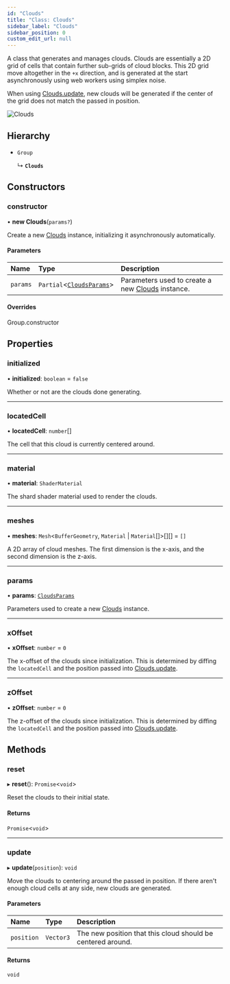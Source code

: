 ```yaml
---
id: "Clouds"
title: "Class: Clouds"
sidebar_label: "Clouds"
sidebar_position: 0
custom_edit_url: null
---
```


A class that generates and manages clouds. Clouds are essentially a 2D grid of cells that contain further sub-grids of
cloud blocks. This 2D grid move altogether in the `+x` direction, and is generated at the start asynchronously using
web workers using simplex noise.

When using [Clouds.update](Clouds.md#update-384), new clouds will be generated if the center of the grid
does not match the passed in position.

![Clouds](/img/clouds.png)

## Hierarchy

- `Group`

  ↳ **`Clouds`**

## Constructors

### constructor

• **new Clouds**(`params?`)

Create a new [Clouds](Clouds.md) instance, initializing it asynchronously automatically.

#### Parameters

| Name | Type | Description |
| :------ | :------ | :------ |
| `params` | `Partial`<[`CloudsParams`](../modules.md#cloudsparams-384)\> | Parameters used to create a new [Clouds](Clouds.md) instance. |

#### Overrides

Group.constructor

## Properties

### initialized

• **initialized**: `boolean` = `false`

Whether or not are the clouds done generating.

___

### locatedCell

• **locatedCell**: `number`[]

The cell that this cloud is currently centered around.

___

### material

• **material**: `ShaderMaterial`

The shard shader material used to render the clouds.

___

### meshes

• **meshes**: `Mesh`<`BufferGeometry`, `Material` \| `Material`[]\>[][] = `[]`

A 2D array of cloud meshes. The first dimension is the x-axis, and the second dimension is the z-axis.

___

### params

• **params**: [`CloudsParams`](../modules.md#cloudsparams-384)

Parameters used to create a new [Clouds](Clouds.md) instance.

___

### xOffset

• **xOffset**: `number` = `0`

The x-offset of the clouds since initialization. This is determined by diffing the `locatedCell` and the
position passed into [Clouds.update](Clouds.md#update-384).

___

### zOffset

• **zOffset**: `number` = `0`

The z-offset of the clouds since initialization. This is determined by diffing the `locatedCell` and the
position passed into [Clouds.update](Clouds.md#update-384).

## Methods

### reset

▸ **reset**(): `Promise`<`void`\>

Reset the clouds to their initial state.

#### Returns

`Promise`<`void`\>

___

### update

▸ **update**(`position`): `void`

Move the clouds to centering around the passed in position. If there aren't enough cloud
cells at any side, new clouds are generated.

#### Parameters

| Name | Type | Description |
| :------ | :------ | :------ |
| `position` | `Vector3` | The new position that this cloud should be centered around. |

#### Returns

`void`
